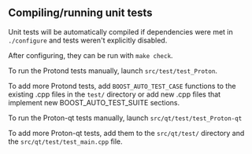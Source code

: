 Compiling/running unit tests
------------------------------------

Unit tests will be automatically compiled if dependencies were met in `./configure`
and tests weren't explicitly disabled.

After configuring, they can be run with `make check`.

To run the Protond tests manually, launch `src/test/test_Proton`.

To add more Protond tests, add `BOOST_AUTO_TEST_CASE` functions to the existing
.cpp files in the `test/` directory or add new .cpp files that
implement new BOOST_AUTO_TEST_SUITE sections.

To run the Proton-qt tests manually, launch `src/qt/test/test_Proton-qt`

To add more Proton-qt tests, add them to the `src/qt/test/` directory and
the `src/qt/test/test_main.cpp` file.
